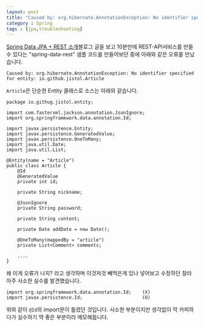 ```yaml
---
layout: post
title: "Caused by: org.hibernate.AnnotationException: No identifier specified for entity"
category : Spring
tags : [jpa,troubleshooting]
---
```

[Spring Data JPA + REST 소개](http://penpen.tistory.com/entry/Spring-Data-JPA-REST)블로그 글을 보고 10분만에 REST-API서비스를 만들수 있다는 "spring-data-rest" 샘플 코드를 만들어보던 중에 아래와 같은 오류를 만났습니다.

    Caused by: org.hibernate.AnnotationException: No identifier specified for entity: io.github.jistol.Article

`Article`은 단순한 Entity 클래스로 소스는 아래와 같습니다.

    package io.githug.jistol.entity;

    import com.fasterxml.jackson.annotation.JsonIgnore;
    import org.springframework.data.annotation.Id;

    import javax.persistence.Entity;
    import javax.persistence.GeneratedValue;
    import javax.persistence.OneToMany;
    import java.util.Date;
    import java.util.List;

    @Entity(name = "Article")
    public class Article {
        @Id
        @GeneratedValue
        private int id;

        private String nickname;

        @JsonIgnore
        private String password;

        private String content;

        private Date addDate = new Date();

        @OneToMany(mappedBy = "article")
        private List<Comment> comments;

        ....
    }

왜 이게 오류가 나지? 라고 생각하며 이것저것 빼먹은게 있나 넣어보고 수정하던 찰라 아주 사소한 실수를 발견했습니다.

    import org.springframework.data.annotation.Id;    (X)
    import javax.persistence.Id;                      (O)

위와 같이 `@Id`의 import문이 틀렸던 것입니다.
사소한 부분이지만 생각없이 막 카피하다가 실수하기 딱 좋은 부분이라 메모해둡니다.
